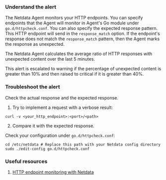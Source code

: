 ### Understand the alert

The Netdata Agent monitors your HTTP endpoints. You can specify endpoints that the Agent will monitor in Agent's Go module under `go.d/httpcheck.conf`. You can also specify the expected response pattern. This HTTP endpoint will send in the `response_match` option. If the endpoint's response does not match the `response_match` pattern, then the Agent marks the response as unexpected.

The Netdata Agent calculates the average ratio of HTTP responses with unexpected content over the last 5 minutes.

This alert is escalated to warning if the percentage of unexpected content is greater than 10% and then raised to critical if it is greater than 40%.

### Troubleshoot the alert

Check the actual response and the expected response.

1. Try to implement a request with a verbose result:

```
curl -v <your_http_endpoint>:<port>/<path>
```

2. Compare it with the expected response.

Check your configuration under `go.d/httpcheck.conf`:

```
cd /etc/netdata # Replace this path with your Netdata config directory
sudo ./edit-config go.d/httpcheck.conf
```

### Useful resources

1. [HTTP endpoint monitoring with Netdata](/src/go/plugin/go.d/collector/httpcheck/integrations/http_endpoints.md)
